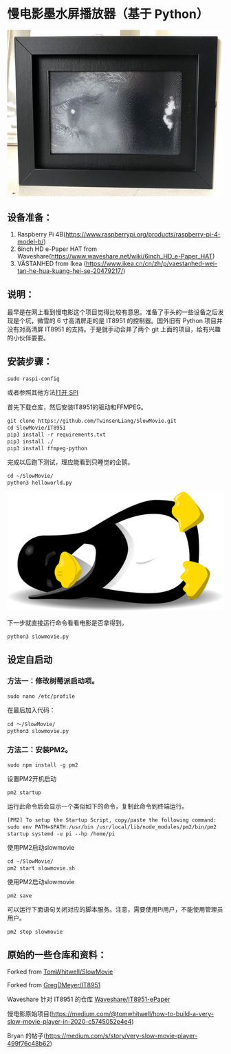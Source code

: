 # 慢电影墨水屏播放器（基于 Python）

![](Extras/img.jpg)

## 设备准备：

1. Raspberry Pi 4B(https://www.raspberrypi.org/products/raspberry-pi-4-model-b/)
2. 6inch HD e-Paper HAT from Waveshare(https://www.waveshare.net/wiki/6inch_HD_e-Paper_HAT)
3. VÄSTANHED from Ikea (https://www.ikea.cn/cn/zh/p/vaestanhed-wei-tan-he-hua-kuang-hei-se-20479217/)

## 说明：

最早是在网上看到慢电影这个项目觉得比较有意思。准备了手头的一些设备之后发现是个坑，微雪的 6 寸高清屏走的是 IT8951 的控制器。国外旧有 Python 项目并没有对高清屏 IT8951 的支持。于是就手动合并了两个 git 上面的项目，给有兴趣的小伙伴耍耍。

## 安装步骤：

```key
sudo raspi-config
```

或者参照其他方法[打开 SPI](https://www.raspberrypi-spy.co.uk/2014/08/enabling-the-spi-interface-on-the-raspberry-pi/)

首先下载仓库，然后安装IT8951的驱动和FFMPEG。

```key
git clone https://github.com/TwinsenLiang/SlowMovie.git
cd SlowMovie/IT8951
pip3 install -r requirements.txt
pip3 install ./
pip3 install ffmpeg-python
```
完成以后跑下测试，理应能看到只睡觉的企鹅。
```key
cd ~/SlowMovie/
python3 helloworld.py
```
![avatar](/images/sleeping_penguin.png)

下一步就直接运行命令看看电影是否拿得到。
```key
python3 slowmovie.py
```

## 设定自启动
### 方法一：修改树莓派启动项。
```key
sudo nano /etc/profile
```

在最后加入代码：
```key
cd ～/SlowMovie/
python3 slowmovie.py
```
### 方法二：安装PM2。
```key
sudo npm install -g pm2
```

设置PM2开机启动
```key
pm2 startup
```
运行此命令后会显示一个类似如下的命令，复制此命令到终端运行。

```key
[PM2] To setup the Startup Script, copy/paste the following command:
sudo env PATH=$PATH:/usr/bin /usr/local/lib/node_modules/pm2/bin/pm2 startup systemd -u pi --hp /home/pi
```

使用PM2启动slowmovie

```key
cd ~/SlowMovie/
pm2 start slowmovie.sh
```

使用PM2启动slowmovie

```key
pm2 save
```

可以运行下面语句关闭对应的脚本服务。注意，需要使用Pi用户，不能使用管理员用户。
```key
pm2 stop slowmovie
```

## 原始的一些仓库和资料：

Forked from [TomWhitwell/SlowMovie](https://github.com/TomWhitwell/SlowMovie)

Forked from [GregDMeyer/IT8951](https://github.com/GregDMeyer/IT8951)

Waveshare 针对 IT8951 的仓库 [Waveshare/IT8951-ePaper](https://github.com/waveshare/IT8951-ePaper)

慢电影原始项目(https://medium.com/@tomwhitwell/how-to-build-a-very-slow-movie-player-in-2020-c5745052e4e4)

Bryan 的帖子(https://medium.com/s/story/very-slow-movie-player-499f76c48b62)
